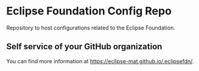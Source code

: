 # Eclipse Foundation Config Repo

Repository to host configurations related to the Eclipse Foundation.

## Self service of your GitHub organization

You can find more information at <https://eclipse-mat.github.io/.eclipsefdn/>.
